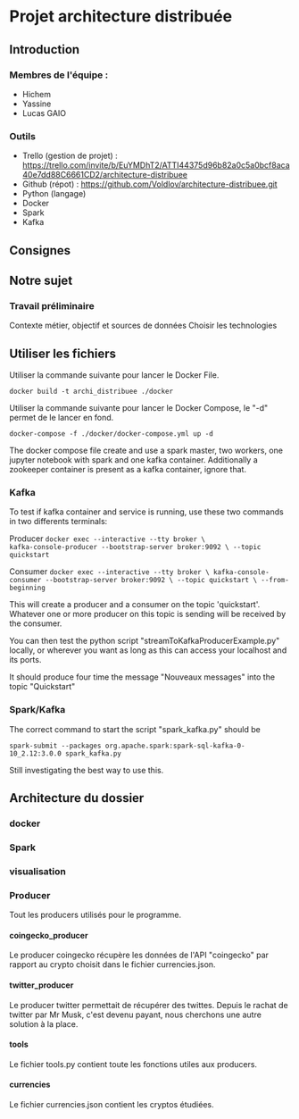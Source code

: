 # Projet architecture distribuée

## Introduction

### Membres de l'équipe :

- Hichem
- Yassine
- Lucas GAIO

### Outils

- Trello (gestion de projet) : https://trello.com/invite/b/EuYMDhT2/ATTI44375d96b82a0c5a0bcf8aca40e7dd88C6661CD2/architecture-distribuee 
- Github (répot) : https://github.com/Voldlov/architecture-distribuee.git 
- Python (langage)
- Docker
- Spark
- Kafka

## Consignes



## Notre sujet

### Travail préliminaire

Contexte métier, objectif et sources de données
Choisir les technologies 


## Utiliser les fichiers

Utiliser la commande suivante pour lancer le Docker File. 

`docker build -t archi_distribuee ./docker `

Utiliser la commande suivante pour lancer le Docker Compose, le "-d" permet de le lancer en fond.

`docker-compose -f ./docker/docker-compose.yml up -d`


The docker compose file create and use a spark master, two workers, one jupyter notebook with spark and one kafka container.
Additionally a zookeeper container is present as a kafka container, ignore that.

### Kafka

To test if kafka container and service is running, use these two commands in two differents terminals:

Producer
`docker exec --interactive --tty broker \                                                
kafka-console-producer --bootstrap-server broker:9092 \
--topic quickstart`

Consumer `docker exec --interactive --tty broker \
kafka-console-consumer --bootstrap-server broker:9092 \
--topic quickstart \
--from-beginning
`

This will create a producer and a consumer on the topic 'quickstart'. Whatever one or more producer on this topic is sending will be received by the consumer.

You can then test the python script "streamToKafkaProducerExample.py" locally, or wherever you want as long as this can access your localhost and its ports.

It should produce four time the message "Nouveaux messages" into the topic "Quickstart"

### Spark/Kafka

The correct command to start the script "spark_kafka.py" should be 

`spark-submit --packages org.apache.spark:spark-sql-kafka-0-10_2.12:3.0.0 spark_kafka.py`

Still investigating the best way to use this.

## Architecture du dossier

### docker

### Spark

### visualisation

### Producer

Tout les producers utilisés pour le programme.

#### coingecko_producer

Le producer coingecko récupère les données de l'API "coingecko" par rapport au crypto choisit dans le fichier currencies.json.

#### twitter_producer

Le producer twitter permettait de récupérer des twittes. Depuis le rachat de twitter par Mr Musk, c'est devenu payant, nous cherchons une autre solution à la place.

#### tools

Le fichier tools.py contient toute les fonctions utiles aux producers. 

#### currencies

Le fichier currencies.json contient les cryptos étudiées. 